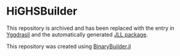# HiGHSBuilder

This repository is archived and has been replaced with the entry in [Yggdrasil](https://github.com/JuliaPackaging/Yggdrasil/) and the automatically generated [JLL package](https://github.com/JuliaBinaryWrappers/HiGHS_jll.jl).

This repository was created using [BinaryBuilder.jl](https://github.com/JuliaPackaging/BinaryBuilder.jl)
